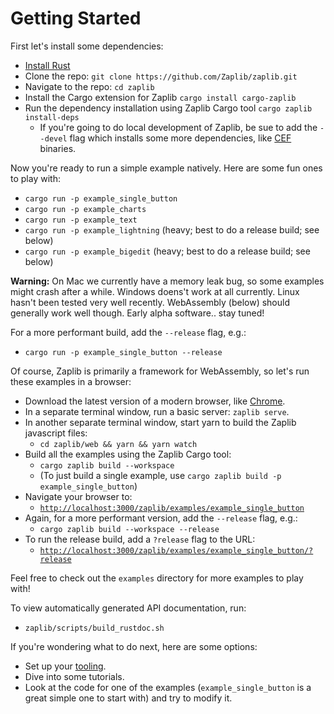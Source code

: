 # Getting Started

First let's install some dependencies:
* [Install Rust](https://www.rust-lang.org/tools/install)
* Clone the repo: `git clone https://github.com/Zaplib/zaplib.git`
* Navigate to the repo: `cd zaplib`
* Install the Cargo extension for Zaplib `cargo install cargo-zaplib`
* Run the dependency installation using Zaplib Cargo tool `cargo zaplib install-deps`
  * If you're going to do local development of Zaplib, be sue to add the `--devel` flag which installs some more dependencies, like [CEF](https://github.com/chromiumembedded) binaries.

Now you're ready to run a simple example natively. Here are some fun ones to play with:
* `cargo run -p example_single_button`
* `cargo run -p example_charts`
* `cargo run -p example_text`
* `cargo run -p example_lightning` (heavy; best to do a release build; see below)
* `cargo run -p example_bigedit` (heavy; best to do a release build; see below)

**Warning:** On Mac we currently have a memory leak bug, so some examples might crash after a while. Windows doens't work at all currently. Linux hasn't been tested very well recently. WebAssembly (below) should generally work well though. Early alpha software.. stay tuned!

For a more performant build, add the `--release` flag, e.g.:
* `cargo run -p example_single_button --release`

Of course, Zaplib is primarily a framework for WebAssembly, so let's run these examples in a browser:
* Download the latest version of a modern browser, like [Chrome](https://www.google.com/chrome/).
* In a separate terminal window, run a basic server: `zaplib serve`.
* In another separate terminal window, start yarn to build the Zaplib javascript files:
  * `cd zaplib/web && yarn && yarn watch`
* Build all the examples using the Zaplib Cargo tool:
  * `cargo zaplib build --workspace`
  * (To just build a single example, use `cargo zaplib build -p example_single_button`)
* Navigate your browser to:
  * [`http://localhost:3000/zaplib/examples/example_single_button`](http://localhost:3000/zaplib/examples/example_single_button)
* Again, for a more performant version, add the `--release` flag, e.g.:
  * `cargo zaplib build --workspace --release`
* To run the release build, add a `?release` flag to the URL:
  * [`http://localhost:3000/zaplib/examples/example_single_button/?release`](http://localhost:3000/zaplib/examples/example_single_button/?release)

Feel free to check out the `examples` directory for more examples to play with!

To view automatically generated API documentation, run:
* `zaplib/scripts/build_rustdoc.sh`

If you're wondering what to do next, here are some options:
* Set up your [tooling](./basic_tooling.md).
* Dive into some tutorials.
* Look at the code for one of the examples (`example_single_button` is a great simple one to start with) and try to modify it.
